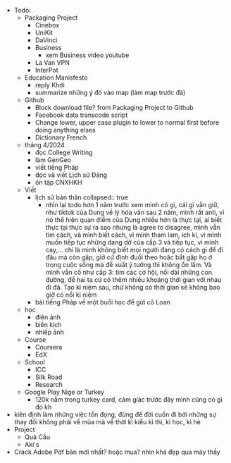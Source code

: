 - Todo:
	- Packaging Project
		- Cinebox
		- UniKit
		- DaVinci
		- Business
			- xem Business video youtube
		- La Van VPN
		- InterPot
	- Education Manisfesto
		- reply Khởi
		- summarize những ý đó vào map (làm map trước đã)
	- Github
		- Block download file? from Packaging Project to Github
		- Facebook data transcode script
		- Change lower, upper case plugin to lower to normal first before doing anything elses
		- Dictionary French
	- tháng 4/2024
		- đọc College Writing
		- làm GenGeo
		- viết tiếng Pháp
		- đọc và viết Lịch sử Đảng
		- ôn tập CNXHKH
	- Viết
		- lịch sử bản thân
		  collapsed:: true
			- nhìn lại todo hơn 1 năm trước xem mình có gì, cái gì vẫn giữ, như tiktok của Dung về lý hóa văn sau 2 năm, mình rất anti, vì nó thể hiện quan điểm của Dung nhiều hơn là thực tại, ai biết thực tại thực sự ra sao nhưng là agree to disagree, mình vẫn tìm cách, và mình biết cách, vì mình tham lam, ích kỉ, vì mình muốn tiếp tục những dang dở của cấp 3 và tiếp tục, vì mình cay,... chỉ là mình không biết mọi người đang có cách gì để đi đâu mà còn gặp, giờ cứ định đuổi theo hoặc bắt gặp họ ở trong cuộc sống mà đề xuất ý tưởng thì không ổn lắm. Và mình vẫn cố như cấp 3: tìm các cơ hội, nối dài những con đường, để hai ta cứ có thêm nhiều khoảng thời gian với nhau đi đã. Tạo kỉ niệm sau, chứ không có thời gian sẽ không bao giờ có nổi kỉ niệm
		- bài tiếng Pháp về một buổi học để gửi cô Loan
	- học
		- điện ảnh
		- biên kịch
		- nhiếp ảnh
	- Course
		- Coursera
		- EdX
	- School
		- ICC
		- Silk Road
		- Research
	- Google Play Nige or Turkey
		- 120k nằm trong turkey card, cảm giác trước đây mình cũng có gì đó kh
- kiên định làm những việc tồn đọng, đừng để đời cuốn đi bởi những sự thay đổi không phải về mùa mà về thời kì kiểu kì thi, kì học, kì hè
- Project
	- Quả Cầu
	- Aki's
- Crack Adobe Pdf bản mới nhất? hoặc mua? nhìn khá đẹp qua máy thầy